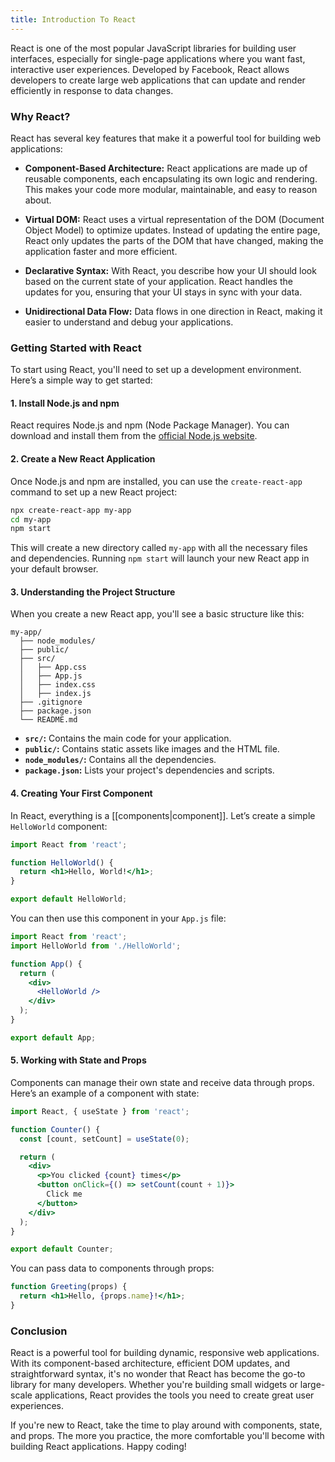 ```yaml
---
title: Introduction To React
---
```

React is one of the most popular JavaScript libraries for building user interfaces, especially for single-page applications where you want fast, interactive user experiences. Developed by Facebook, React allows developers to create large web applications that can update and render efficiently in response to data changes.

### Why React?

React has several key features that make it a powerful tool for building web applications:

* **Component-Based Architecture:** React applications are made up of reusable components, each encapsulating its own logic and rendering. This makes your code more modular, maintainable, and easy to reason about.

* **Virtual DOM:** React uses a virtual representation of the DOM (Document Object Model) to optimize updates. Instead of updating the entire page, React only updates the parts of the DOM that have changed, making the application faster and more efficient.

* **Declarative Syntax:** With React, you describe how your UI should look based on the current state of your application. React handles the updates for you, ensuring that your UI stays in sync with your data.

* **Unidirectional Data Flow:** Data flows in one direction in React, making it easier to understand and debug your applications.

### Getting Started with React

To start using React, you'll need to set up a development environment. Here’s a simple way to get started:

#### 1. Install Node.js and npm

React requires Node.js and npm (Node Package Manager). You can download and install them from the [official Node.js website](https://nodejs.org/).

#### 2. Create a New React Application

Once Node.js and npm are installed, you can use the `create-react-app` command to set up a new React project:

```bash
npx create-react-app my-app
cd my-app
npm start
```

This will create a new directory called `my-app` with all the necessary files and dependencies. Running `npm start` will launch your new React app in your default browser.

#### 3. Understanding the Project Structure

When you create a new React app, you'll see a basic structure like this:

```
my-app/
  ├── node_modules/
  ├── public/
  ├── src/
  │   ├── App.css
  │   ├── App.js
  │   ├── index.css
  │   ├── index.js
  ├── .gitignore
  ├── package.json
  └── README.md
```

* **`src/`:** Contains the main code for your application.
* **`public/`:** Contains static assets like images and the HTML file.
* **`node_modules/`:** Contains all the dependencies.
* **`package.json`:** Lists your project's dependencies and scripts.

#### 4. Creating Your First Component

In React, everything is a [[components|component]]. Let’s create a simple `HelloWorld` component:

```jsx
import React from 'react';

function HelloWorld() {
  return <h1>Hello, World!</h1>;
}

export default HelloWorld;
```

You can then use this component in your `App.js` file:

```jsx
import React from 'react';
import HelloWorld from './HelloWorld';

function App() {
  return (
    <div>
      <HelloWorld />
    </div>
  );
}

export default App;
```

#### 5. Working with State and Props

Components can manage their own state and receive data through props. Here’s an example of a component with state:

```jsx
import React, { useState } from 'react';

function Counter() {
  const [count, setCount] = useState(0);

  return (
    <div>
      <p>You clicked {count} times</p>
      <button onClick={() => setCount(count + 1)}>
        Click me
      </button>
    </div>
  );
}

export default Counter;
```

You can pass data to components through props:

```jsx
function Greeting(props) {
  return <h1>Hello, {props.name}!</h1>;
}
```

### Conclusion

React is a powerful tool for building dynamic, responsive web applications. With its component-based architecture, efficient DOM updates, and straightforward syntax, it's no wonder that React has become the go-to library for many developers. Whether you're building small widgets or large-scale applications, React provides the tools you need to create great user experiences.

If you're new to React, take the time to play around with components, state, and props. The more you practice, the more comfortable you'll become with building React applications. Happy coding!

